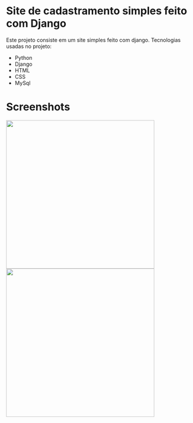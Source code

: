 # Site de cadastramento simples feito com Django
 Este projeto consiste em um site simples feito com django.
 Tecnologias usadas no projeto:
 <ul>
  <li>Python</li>
  <li>Django</li>
  <li>HTML</li>
  <li>CSS</li>
  <li>MySql</li>
 </ul>

# Screenshots

<div align="left">
<img src="https://github.com/Isaac2109/Breakout-for-web/assets/113056042/9d4e420b-07e2-4898-a2a1-ed54249a308b" width="400px" />
<img src="https://github.com/Isaac2109/Breakout-for-web/assets/113056042/be6d6818-48fc-4c45-98c1-b5fadfa20da9" width="400px" />
</div>

